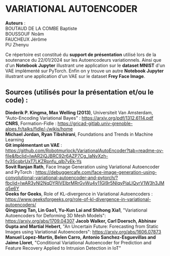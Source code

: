 # VARIATIONAL AUTOENCODER

**Auteurs** :  
BOUTAUD DE LA COMBE Baptiste  
BOUSSOUF Noâm  
FAUCHEUX Jérôme  
PU Zhenyu  


Ce répertoire est constitué du **support de présentation** utilisé lors de la soutenance du 22/01/2024 sur les Autoencodeurs variationnels. Ainsi que d'un **Notebook Jupyter** illustrant une application sur le **dataset MNIST** d'un VAE implémenté sur PyTorch.
Enfin on y trouve un autre **Notebook Jupyter** illustrant une application d'un VAE sur le dataset **Frey Face Image**.

## Sources (utilisés pour la présentation et/ou le code) :

**Diederik P. Kingma, Max Welling (2013)**, Universiteit Van Amsterdam, “Auto-Encoding Variational Bayes” : https://arxiv.org/pdf/1312.6114.pdf  
**CNRS**, Formation-Fidle : https://gricad-gitlab.univ-grenoble-alpes.fr/talks/fidle/-/wikis/home  
**Michael Jordan, Ryan Tibshirani**, Foundations and Trends in Machine Learning  
**Git implémentant un VAE** : https://github.com/Robotmurlock/VariationalAutoEncoder?tab=readme-ov-file&fbclid=IwAR2jQJBRC92r6AZP7Cg_IaNvXzh-fv3ScqbrUxT7LKZRpnfu_qlb7vEk-Ys  
**Sovit Ranjan Rath**, Face Image Generation using Variational Autoencoder and PyTorch : https://debuggercafe.com/face-image-generation-using-convolutional-variational-autoencoder-and-pytorch/?fbclid=IwAR3yNl2NqDYRlVElbrMRrGvWu4y11GI9r5NIqyPiaLlQyrV1W3h3JMq5e6Y  
**Geeks for Geeks**, Role of KL-divergence in Variational Autoencoders : https://www.geeksforgeeks.org/role-of-kl-divergence-in-variational-autoencoders/  
**Qingyang Tan, Lin Gao1, Yu-Kun Lai and Shihong Xia1**, "Variational Autoencoders for Deforming 3D Mesh Models": https://arxiv.org/abs/1709.04307
**Jacob Walker, Carl Doersch, Abhinav Gupta and Martial Hebert**, "An Uncertain Future: Forecasting from Static Images using Variational Autoencoders": https://arxiv.org/abs/1606.07873
**Manuel Lopez-Martin, Belen Carro, Antonio Sanchez-Esguevillas and Jaime Lloret**, "Conditional Variational Autoencoder for Prediction and Feature Recovery Applied to Intrusion Detection in IoT"

